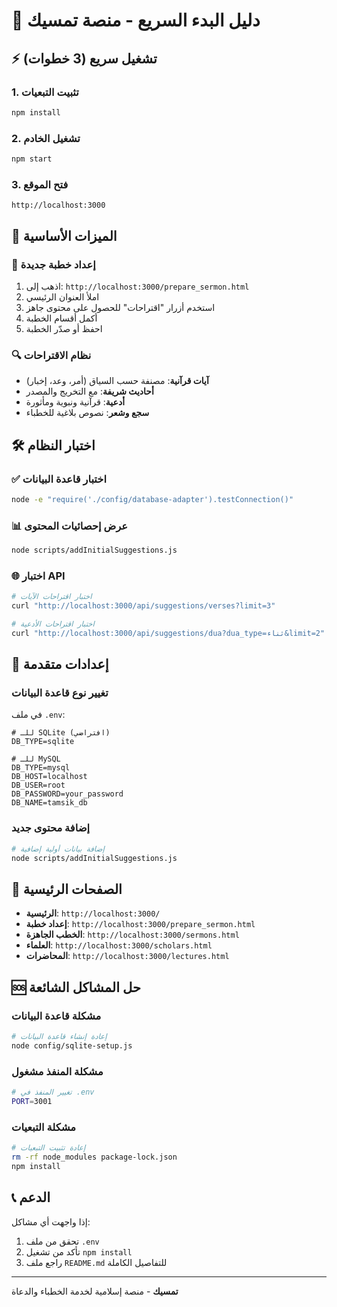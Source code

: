 # 🚀 دليل البدء السريع - منصة تمسيك

## ⚡ تشغيل سريع (3 خطوات)

### 1. تثبيت التبعيات
```bash
npm install
```

### 2. تشغيل الخادم
```bash
npm start
```

### 3. فتح الموقع
```
http://localhost:3000
```

## 🎯 الميزات الأساسية

### 📝 إعداد خطبة جديدة
1. اذهب إلى: `http://localhost:3000/prepare_sermon.html`
2. املأ العنوان الرئيسي
3. استخدم أزرار "اقتراحات" للحصول على محتوى جاهز
4. أكمل أقسام الخطبة
5. احفظ أو صدّر الخطبة

### 🔍 نظام الاقتراحات
- **آيات قرآنية**: مصنفة حسب السياق (أمر، وعد، إخبار)
- **أحاديث شريفة**: مع التخريج والمصدر
- **أدعية**: قرآنية ونبوية ومأثورة
- **سجع وشعر**: نصوص بلاغية للخطباء

## 🛠️ اختبار النظام

### ✅ اختبار قاعدة البيانات
```bash
node -e "require('./config/database-adapter').testConnection()"
```

### 📊 عرض إحصائيات المحتوى
```bash
node scripts/addInitialSuggestions.js
```

### 🌐 اختبار API
```bash
# اختبار اقتراحات الآيات
curl "http://localhost:3000/api/suggestions/verses?limit=3"

# اختبار اقتراحات الأدعية
curl "http://localhost:3000/api/suggestions/dua?dua_type=ثناء&limit=2"
```

## 🔧 إعدادات متقدمة

### تغيير نوع قاعدة البيانات
في ملف `.env`:
```env
# للـ SQLite (افتراضي)
DB_TYPE=sqlite

# للـ MySQL
DB_TYPE=mysql
DB_HOST=localhost
DB_USER=root
DB_PASSWORD=your_password
DB_NAME=tamsik_db
```

### إضافة محتوى جديد
```bash
# إضافة بيانات أولية إضافية
node scripts/addInitialSuggestions.js
```

## 📱 الصفحات الرئيسية

- **الرئيسية**: `http://localhost:3000/`
- **إعداد خطبة**: `http://localhost:3000/prepare_sermon.html`
- **الخطب الجاهزة**: `http://localhost:3000/sermons.html`
- **العلماء**: `http://localhost:3000/scholars.html`
- **المحاضرات**: `http://localhost:3000/lectures.html`

## 🆘 حل المشاكل الشائعة

### مشكلة قاعدة البيانات
```bash
# إعادة إنشاء قاعدة البيانات
node config/sqlite-setup.js
```

### مشكلة المنفذ مشغول
```bash
# تغيير المنفذ في .env
PORT=3001
```

### مشكلة التبعيات
```bash
# إعادة تثبيت التبعيات
rm -rf node_modules package-lock.json
npm install
```

## 📞 الدعم

إذا واجهت أي مشاكل:
1. تحقق من ملف `.env`
2. تأكد من تشغيل `npm install`
3. راجع ملف `README.md` للتفاصيل الكاملة

---

**تمسيك** - منصة إسلامية لخدمة الخطباء والدعاة
